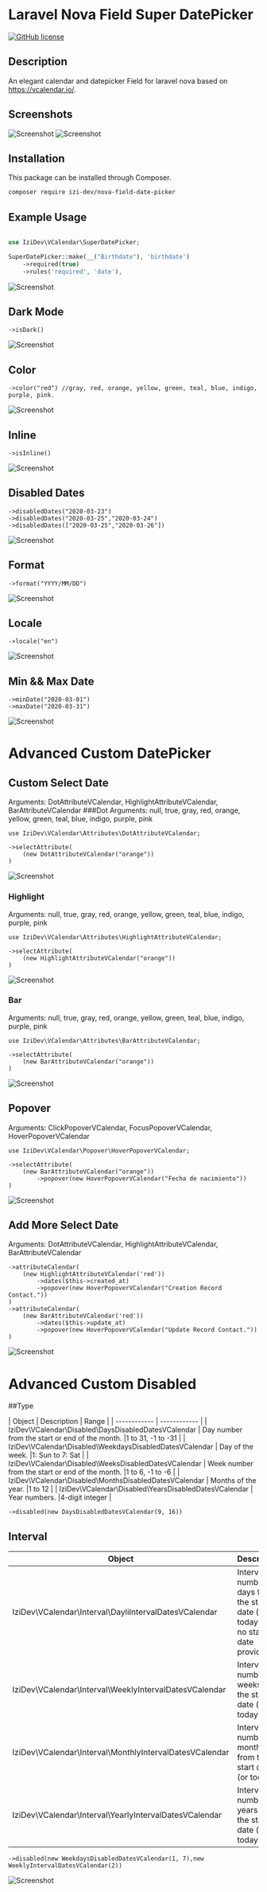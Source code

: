 # Laravel Nova Field Super DatePicker
[![GitHub license](https://img.shields.io/github/license/MohmmedAshraf/nova-fields-agent.svg)](https://github.com/MohmmedAshraf/nova-fields-agent/blob/master/LICENSE.md)


## Description
An elegant calendar and datepicker Field for laravel nova based on https://vcalendar.io/.

## Screenshots
![Screenshot](/docs/img/1Datepicker.PNG)
![Screenshot](/docs/img/2Datepicker.PNG)

## Installation
This package can be installed through Composer.
```bash
composer require izi-dev/nova-field-date-picker
```

## Example Usage
```php

use IziDev\VCalendar\SuperDatePicker;

SuperDatePicker::make(__("Birthdate"), 'birthdate')
    ->required(true)
    ->rules('required', 'date'),
```
![Screenshot](/docs/img/3Datepicker.PNG)

## Dark Mode

```
->isDark()
```
![Screenshot](/docs/img/4Datepicker.PNG)

## Color

```
->color("red") //gray, red, orange, yellow, green, teal, blue, indigo, purple, pink.
```
![Screenshot](/docs/img/5Datepicker.PNG)

## Inline
```
->isInline() 
```
![Screenshot](/docs/img/6Datepicker.PNG)

## Disabled Dates

```
->disabledDates("2020-03-23")
->disabledDates("2020-03-25","2020-03-24")
->disabledDates(["2020-03-25","2020-03-26"])
```
![Screenshot](/docs/img/7Datepicker.PNG)

## Format

```
->format("YYYY/MM/DD")
```
![Screenshot](/docs/img/8Datepicker.PNG)

## Locale

```
->locale("en")
```
![Screenshot](/docs/img/9Datepicker.PNG)

## Min && Max Date

```
->minDate("2020-03-01")
->maxDate("2020-03-31")
```
![Screenshot](/docs/img/10Datepicker.PNG)

# Advanced Custom DatePicker
## Custom Select Date
Arguments:
DotAttributeVCalendar,
HighlightAttributeVCalendar,
BarAttributeVCalendar
###Dot
Arguments: null, true, gray, red, orange, yellow, green, teal, blue, indigo, purple, pink
```
use IziDev\VCalendar\Attributes\DotAttributeVCalendar;

->selectAttribute(
    (new DotAttributeVCalendar("orange"))
)
```
![Screenshot](/docs/img/11Datepicker.PNG)

### Highlight
Arguments: null, true, gray, red, orange, yellow, green, teal, blue, indigo, purple, pink
```
use IziDev\VCalendar\Attributes\HighlightAttributeVCalendar;

->selectAttribute(
    (new HighlightAttributeVCalendar("orange"))
)
```
![Screenshot](/docs/img/12Datepicker.PNG)

### Bar
Arguments: null, true, gray, red, orange, yellow, green, teal, blue, indigo, purple, pink
```
use IziDev\VCalendar\Attributes\BarAttributeVCalendar;

->selectAttribute(
    (new BarAttributeVCalendar("orange"))
)
```
![Screenshot](/docs/img/13Datepicker.PNG)

## Popover
Arguments:
ClickPopoverVCalendar,
FocusPopoverVCalendar,
HoverPopoverVCalendar

```
use IziDev\VCalendar\Popover\HoverPopoverVCalendar;

->selectAttribute(
    (new BarAttributeVCalendar("orange"))
        ->popover(new HoverPopoverVCalendar("Fecha de nacimiento"))
)
```
![Screenshot](/docs/img/14Datepicker.PNG)

## Add More Select Date
Arguments:
DotAttributeVCalendar,
HighlightAttributeVCalendar,
BarAttributeVCalendar

```
->attributeCalendar(
    (new HighlightAttributeVCalendar('red'))
        ->dates($this->created_at)
        ->popover(new HoverPopoverVCalendar("Creation Record Contact."))
)
->attributeCalendar(
    (new BarAttributeVCalendar('red'))
        ->dates($this->update_at)
        ->popover(new HoverPopoverVCalendar("Update Record Contact."))
)
```
![Screenshot](/docs/img/15Datepicker.PNG)

# Advanced Custom Disabled
##Type

|  Object |  Description | Range | 
| ------------ | ------------ |
|  IziDev\VCalendar\Disabled\DaysDisabledDatesVCalendar | Day number from the start or end of the month.	  |1 to 31, -1 to -31 |
|  IziDev\VCalendar\Disabled\WeekdaysDisabledDatesVCalendar | Day of the week.	  |1: Sun to 7: Sat |
|  IziDev\VCalendar\Disabled\WeeksDisabledDatesVCalendar | Week number from the start or end of the month.	  |1 to 6, -1 to -6 |
|  IziDev\VCalendar\Disabled\MonthsDisabledDatesVCalendar | Months of the year.	  |1 to 12 |
|  IziDev\VCalendar\Disabled\YearsDisabledDatesVCalendar | Year numbers.	  |4-digit integer |

```
->disabled(new DaysDisabledDatesVCalendar(9, 16))
```

## Interval

|  Object |  Description 
| ------------ | ------------ 
|  IziDev\VCalendar\Interval\DayliIntervalDatesVCalendar | Interval number of days from the start date (or today when no start date provided).	  
|  IziDev\VCalendar\Interval\WeeklyIntervalDatesVCalendar | Interval number of weeks from the start date (or today).	  
|  IziDev\VCalendar\Interval\MonthlyIntervalDatesVCalendar | Interval number of months from the start date (or today).
|  IziDev\VCalendar\Interval\YearlyIntervalDatesVCalendar | Interval number of years from the start date (or today).

```
->disabled(new WeekdaysDisabledDatesVCalendar(1, 7),new WeeklyIntervalDatesVCalendar(2))
```
![Screenshot](/docs/img/16Datepicker.PNG)
